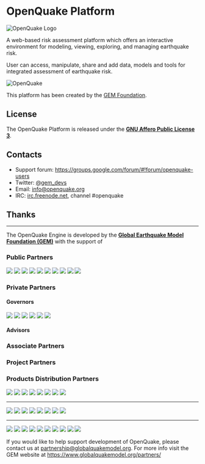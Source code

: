 OpenQuake Platform
==================

![OpenQuake Logo](https://github.com/gem/oq-infrastructure/raw/master/logos/oq-logo.png)

A web-based risk assessment platform which offers an interactive environment for modeling, viewing, exploring, and managing earthquake risk.

User can access, manipulate, share and add data, models and tools for integrated assessment of earthquake risk.

![OpenQuake](http://storage.globalquakemodel.org/media/cms_page_media/15/OQ-workflows_1.png.530x400_q85_crop.jpg)

This platform has been created by the [GEM Foundation](https://www.globalquakemodel.org).


## License

The OpenQuake Platform is released under the **[GNU Affero Public License 3](https://github.com/gem/oq-platform/blob/master/LICENSE.md)**.

## Contacts

* Support forum: https://groups.google.com/forum/#!forum/openquake-users
* Twitter: [@gem_devs](https://twitter.com/gem_devs)
* Email: info@openquake.org
* IRC: [irc.freenode.net](https://webchat.freenode.net/), channel #openquake

## Thanks

***

The OpenQuake Engine is developed by the **[Global Earthquake Model Foundation (GEM)](http://gem.foundation)** with the support of

### Public Partners
![](https://github.com/gem/oq-infrastructure/raw/master/logos/public/nerc.png)
![](https://github.com/gem/oq-infrastructure/raw/master/logos/public/dpc.png)
![](https://github.com/gem/oq-infrastructure/raw/master/logos/public/gns_science.png)
![](https://github.com/gem/oq-infrastructure/raw/master/logos/public/aus.png)
![](https://github.com/gem/oq-infrastructure/raw/master/logos/public/nrcan.png)
![](https://github.com/gem/oq-infrastructure/raw/master/logos/public/NTU.png)
![](https://github.com/gem/oq-infrastructure/raw/master/logos/public/nset.png)
![](https://github.com/gem/oq-infrastructure/raw/master/logos/public/swiss_1.jpg)
![](https://github.com/gem/oq-infrastructure/raw/master/logos/public/tem.png)
![](https://github.com/gem/oq-infrastructure/raw/master/logos/public/usaid.jpg)

### Private Partners
#### Governors
![](https://github.com/gem/oq-infrastructure/raw/master/logos/private/governors/eucentre.png)
![](https://github.com/gem/oq-infrastructure/raw/master/logos/private/governors/FMGlobal.jpg)
![](https://github.com/gem/oq-infrastructure/raw/master/logos/private/governors/hannoverRe.jpg)
![](https://github.com/gem/oq-infrastructure/raw/master/logos/private/governors/munichRe.jpg)
![](https://github.com/gem/oq-infrastructure/raw/master/logos/private/governors/swissRe.png)
![](https://github.com/gem/oq-infrastructure/raw/master/logos/private/governors/verisk.png)

#### Advisors
### Associate Partners
### Project Partners
### Products Distribution Partners

![](https://github.com/gem/oq-infrastructure/raw/master/logos/cidigen.png)
![](https://github.com/gem/oq-infrastructure/raw/master/logos/sg_170x104.jpg)
![](https://github.com/gem/oq-infrastructure/raw/master/logos/gfz.png)
![](https://github.com/gem/oq-infrastructure/raw/master/logos/nied.png)
![](https://github.com/gem/oq-infrastructure/raw/master/logos/morst.jpg)
![](https://github.com/gem/oq-infrastructure/raw/master/logos/RCN.jpg)
![](https://github.com/gem/oq-infrastructure/raw/master/logos/TCIP-01.png)
![](https://github.com/gem/oq-infrastructure/raw/master/logos/FUNVISIS_GEM_logo.png)

***

![](https://github.com/gem/oq-infrastructure/raw/master/logos/Nephila.jpg)
![](https://github.com/gem/oq-infrastructure/raw/master/logos/zurich_3eh504q.jpg)
![](https://github.com/gem/oq-infrastructure/raw/master/logos/Air_JlQh6Ke.jpg)
![](https://github.com/gem/oq-infrastructure/raw/master/logos/sur_170x104.jpg)
![](https://github.com/gem/oq-infrastructure/raw/master/logos/EUCENTRE_BRAw8x4.jpg)
![](https://github.com/gem/oq-infrastructure/raw/master/logos/GiroJ.jpg)
![](https://github.com/gem/oq-infrastructure/raw/master/logos/arup.jpg)
![](https://github.com/gem/oq-infrastructure/raw/master/logos/OYO_1.jpg)

***

![](https://github.com/gem/oq-infrastructure/raw/master/logos/OECD.jpg)
![](https://github.com/gem/oq-infrastructure/raw/master/logos/worldbank_2.jpg)
![](https://github.com/gem/oq-infrastructure/raw/master/logos/ISDR.jpg)
![](https://github.com/gem/oq-infrastructure/raw/master/logos/Unesco.jpg)
![](https://github.com/gem/oq-infrastructure/raw/master/logos/iaspei.jpg)
![](https://github.com/gem/oq-infrastructure/raw/master/logos/iaee.jpg)
![](https://github.com/gem/oq-infrastructure/raw/master/logos/istructe.jpg)
![](https://github.com/gem/oq-infrastructure/raw/master/logos/cssc.jpg)
![](https://github.com/gem/oq-infrastructure/raw/master/logos/IRDRICSU.png)
![](https://github.com/gem/oq-infrastructure/raw/master/logos/EERI_GEM.png)

If you would like to help support development of OpenQuake, please contact us at [partnership@globalquakemodel.org](mailto:partnership@globalquakemodel.org).
For more info visit the GEM website at https://www.globalquakemodel.org/partners/
